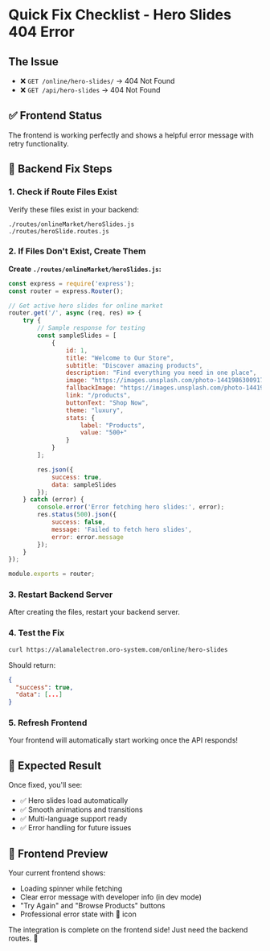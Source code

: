 # Quick Fix Checklist - Hero Slides 404 Error

## The Issue
- ❌ `GET /online/hero-slides/` → 404 Not Found
- ❌ `GET /api/hero-slides` → 404 Not Found

## ✅ Frontend Status
The frontend is working perfectly and shows a helpful error message with retry functionality.

## 🔧 Backend Fix Steps

### 1. Check if Route Files Exist
Verify these files exist in your backend:
```
./routes/onlineMarket/heroSlides.js
./routes/heroSlide.routes.js
```

### 2. If Files Don't Exist, Create Them

**Create `./routes/onlineMarket/heroSlides.js`:**
```javascript
const express = require('express');
const router = express.Router();

// Get active hero slides for online market
router.get('/', async (req, res) => {
    try {
        // Sample response for testing
        const sampleSlides = [
            {
                id: 1,
                title: "Welcome to Our Store",
                subtitle: "Discover amazing products",
                description: "Find everything you need in one place",
                image: "https://images.unsplash.com/photo-1441986300917-64674bd600d8?ixlib=rb-4.0.3&auto=format&fit=crop&w=2070&q=80",
                fallbackImage: "https://images.unsplash.com/photo-1441986300917-64674bd600d8?ixlib=rb-4.0.3&auto=format&fit=crop&w=2070&q=80",
                link: "/products",
                buttonText: "Shop Now",
                theme: "luxury",
                stats: {
                    label: "Products",
                    value: "500+"
                }
            }
        ];

        res.json({
            success: true,
            data: sampleSlides
        });
    } catch (error) {
        console.error('Error fetching hero slides:', error);
        res.status(500).json({
            success: false,
            message: 'Failed to fetch hero slides',
            error: error.message
        });
    }
});

module.exports = router;
```

### 3. Restart Backend Server
After creating the files, restart your backend server.

### 4. Test the Fix
```bash
curl https://alamalelectron.oro-system.com/online/hero-slides
```

Should return:
```json
{
  "success": true,
  "data": [...]
}
```

### 5. Refresh Frontend
Your frontend will automatically start working once the API responds!

## 🚀 Expected Result
Once fixed, you'll see:
- ✅ Hero slides load automatically
- ✅ Smooth animations and transitions
- ✅ Multi-language support ready
- ✅ Error handling for future issues

## 📱 Frontend Preview
Your current frontend shows:
- Loading spinner while fetching
- Clear error message with developer info (in dev mode)
- "Try Again" and "Browse Products" buttons
- Professional error state with 🔌 icon

The integration is complete on the frontend side! Just need the backend routes. 🎉
